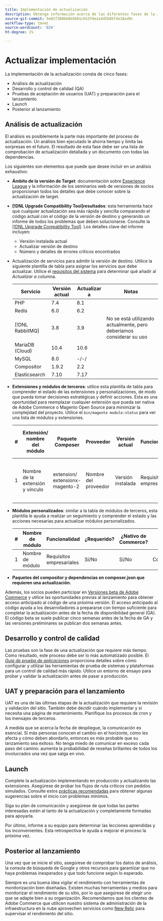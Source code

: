 ```yaml
---
title: Implementación de actualización
description: Obtenga información acerca de las diferentes fases de la implementación de actualización para proyectos de Adobe Commerce.
source-git-commit: 5e02f300bb0b5601c653fdea1dd5b85f4e18ed9c
workflow-type: tm+mt
source-wordcount: '824'
ht-degree: 1%

---
```



# Actualizar implementación

La implementación de la actualización consta de cinco fases:

- Análisis de actualización
- Desarrollo y control de calidad (QA)
- Pruebas de aceptación de usuarios (UAT) y preparación para el lanzamiento
- Launch
- Posterior al lanzamiento

## Análisis de actualización

El análisis es posiblemente la parte más importante del proceso de actualización. Un análisis bien ejecutado le ahorra tiempo y limita las sorpresas en el futuro. El resultado de esta fase debe ser una lista de comprobación de actualización detallada y un documento con todas las dependencias.

Los siguientes son elementos que puede que desee incluir en un análisis exhaustivo:

- **Ámbito de la versión de Target**: documentación sobre [Experience League](../../release/release-notes/overview.md) y la información de los seminarios web de versiones de socios proporcionan todos los detalles que debe conocer sobre la actualización de target.

- **[!DNL Upgrade Compatibility Tool]resultados**: esta herramienta hace que cualquier actualización sea más rápida y sencilla comparando el código actual con el código de la versión de destino y generando un informe de todos los problemas que deben solucionarse. Consulte la [[!DNL Upgrade Compatibility Tool]](../upgrade-compatibility-tool/overview.md). Los detalles clave del informe incluyen:

   - Versión instalada actual
   - Actualizar versión de destino
   - Número y detalles de errores críticos encontrados

- Actualización de servicios para admitir la versión de destino. Utilice la siguiente plantilla de tabla para asignar los servicios que debe actualizar. Utilice el [requisitos del sistema](../../installation/system-requirements.md) para determinar qué añadir al _Actualizar a_ columna.


   | Servicio | Versión actual | Actualizar a | Notas |
   |-----------------|-----------------|------------|----------------------------------------------------------|
   | PHP | 7.4 | 8.1 |  |
   | Redis | 6.0 | 6.2 |  |
   | [!DNL RabbitMQ] | 3.8 | 3.9 | No se está utilizando actualmente, pero deberíamos considerar su uso |
   | MariaDB (Cloud) | 10.4 | 10.6 |  |
   | MySQL | 8.0 | -/-/ |  |
   | Compositor | 1.9.2 | 2.2 |  |
   | Elasticsearch | 7.10 | 7.17 |  |

- **Extensiones y módulos de terceros**: utilice esta plantilla de tabla para comprender el estado de las extensiones y personalizaciones, de modo que pueda tomar decisiones estratégicas y definir acciones. Esta es una oportunidad para reemplazar cualquier extensión que pueda ser nativa de Adobe Commerce o Magento Open Source para minimizar la complejidad del proyecto. Utilice el `bin/magento module:status` para ver una lista de módulos y extensiones.

   | # | Extensión/<br>nombre del módulo | Paquete Composer | Proveedor | Versión actual | Funcionalidad | Compatible con lo último<br>¿Versión de Commerce? | Problemas | ¿Nativo de Commerce? | Acción | Notas |
   |---|-----------------------------|------------------------------------|-------------|-------------------|-----------------------|---------------------------------------------|--------------------------------------------------|---------------------|-------------------------|-------|
   | 1 | Nombre de la extensión y vínculo | extension/<br>extensionx-magento-2 | Nombre del proveedor | Versión instalada | Requisitos empresariales | Sí/No | Enumerar los problemas identificados que enfrenta esta extensión | Sí/No | Conservar/Reemplazar/<br>Eliminar |  |

- **Módulos personalizados**: similar a la tabla de módulos de terceros, esta plantilla le ayuda a realizar un seguimiento y comprender el estado y las acciones necesarias para actualizar módulos personalizados.

   | # | Nombre de módulo | Funcionalidad | ¿Requerido? | ¿Nativo de Commerce? | Acción | Notas |
   |---|--------------|-----------------------|-----------|---------------------|---------------------|-------|
   | 1 | Nombre de módulo | Requisitos empresariales | Sí/No | Sí/No | Conservar/Reemplazar/Quitar |  |

- **Paquetes del compositor y dependencias en composer.json que requieren una actualización.**

Además, los socios pueden participar en [Versiones beta de Adobe Commerce](../../release/beta.md) y utilice las oportunidades previas al lanzamiento para obtener acceso anticipado al código de una próxima versión. El acceso anticipado al código ayuda a los desarrolladores a prepararse con tiempo suficiente para completar la actualización antes de la fecha de disponibilidad general (GA). El código beta se suele publicar cinco semanas antes de la fecha de GA y las versiones preliminares se publican dos semanas antes.

## Desarrollo y control de calidad

Las pruebas son la fase de una actualización que requiere más tiempo. Como resultado, este proceso debe ser lo más automatizado posible. El _[Guía de prueba de aplicaciones](https://developer.adobe.com/commerce/testing/guide/)_ proporciona detalles sobre cómo configurar y utilizar las herramientas de prueba de sistemas y plataformas para un control de calidad más rápido. Utilice un entorno de ensayo para probar y validar la actualización antes de pasar a producción.

## UAT y preparación para el lanzamiento

UAT es una de las últimas etapas de la actualización que requiere la revisión y validación del sitio. También debe decidir cuándo implementar y si necesita una página de mantenimiento. Planifique los procesos de cron y los mensajes de terceros.

A medida que se acerca la fecha de despliegue, la comunicación es esencial. Si más personas conocen el cambio en el horizonte, cómo les afecta y cómo deben abordarlo, entonces es más probable que su lanzamiento sea exitoso. No tenga miedo de comunicar en exceso cada paso del camino: aumenta la probabilidad de reseñas brillantes de todos los involucrados una vez que salga en vivo.

## Launch

Complete la actualización implementando en producción y actualizando las extensiones. Asegúrese de probar los flujos de ruta críticos con pedidos simulados. Consulte estos [prácticas recomendadas](../prepare/best-practices.md) para obtener algunas sugerencias sobre el inicio con problemas mínimos.

Siga su plan de comunicación y asegúrese de que todas las partes interesadas estén al tanto de la actualización y completamente formadas para apoyarla.

Por último, informe a su equipo para determinar las lecciones aprendidas y los inconvenientes. Esta retrospectiva le ayuda a mejorar el proceso la próxima vez.

## Posterior al lanzamiento

Una vez que se inicie el sitio, asegúrese de comprobar los datos de análisis, la consola de búsqueda de Google y otros recursos para garantizar que no haya problemas inesperados y que todo funcione según lo esperado.

Siempre es una buena idea vigilar el rendimiento con herramientas de monitorización bien diseñadas. Existen muchas herramientas y medios para monitorizar el rendimiento de su sitio, por lo que asegúrese de elegir uno que se adapte bien a su organización. Recomendamos que los clientes de Adobe Commerce que utilicen nuestro sistema de administración de la infraestructura en la nube aprovechen servicios como [New Relic](https://experienceleague.adobe.com/docs/commerce-cloud-service/user-guide/monitor/new-relic.html) para supervisar el rendimiento del sitio.
